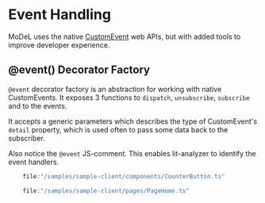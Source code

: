 # Event Handling

MoDeL uses the native [CustomEvent](https://developer.mozilla.org/en-US/docs/Web/API/CustomEvent) web APIs, but with added tools to improve developer experience.

## @event() Decorator Factory
`@event` decorator factory is an abstraction for working with native CustomEvents. It exposes 3 functions to `dispatch`, `unsubscribe`, `subscribe` and to the events.

It accepts a generic parameters which describes the type of CustomEvent's `detail` property, which is used often to pass some data back to the subscriber.

Also notice the `@event` JS-comment. This enables lit-analyzer to identify the event handlers.

```ts
	file:"/samples/sample-client/components/CounterButton.ts"
```

```ts
	file:"/samples/sample-client/pages/PageHome.ts"
```